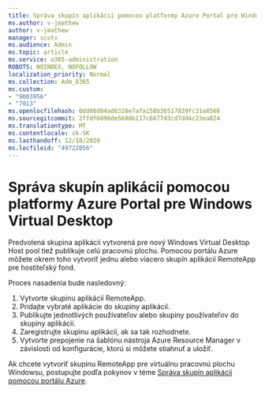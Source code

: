 ```yaml
---
title: Správa skupín aplikácií pomocou platformy Azure Portal pre Windows Virtual Desktop
ms.author: v-jmathew
author: v-jmathew
manager: scotv
ms.audience: Admin
ms.topic: article
ms.service: o365-administration
ROBOTS: NOINDEX, NOFOLLOW
localization_priority: Normal
ms.collection: Adm_O365
ms.custom:
- "9003956"
- "7013"
ms.openlocfilehash: 0dd08d04ad6328e7afa158b36517839fc31a8566
ms.sourcegitcommit: 2ffdf6096de5608b117c6677d3cd7dd4c23ea024
ms.translationtype: MT
ms.contentlocale: sk-SK
ms.lasthandoff: 12/18/2020
ms.locfileid: "49722056"
---
```

# <a name="manage-app-groups-by-using-the-azure-portal-for-windows-virtual-desktop"></a>Správa skupín aplikácií pomocou platformy Azure Portal pre Windows Virtual Desktop

Predvolená skupina aplikácií vytvorená pre nový Windows Virtual Desktop Host pool tiež publikuje celú pracovnú plochu. Pomocou portálu Azure môžete okrem toho vytvoriť jednu alebo viacero skupín aplikácií RemoteApp pre hostiteľský fond.

Proces nasadenia bude nasledovný:

1. Vytvorte skupinu aplikácií RemoteApp.
2. Pridajte vybraté aplikácie do skupiny aplikácií.
3. Publikujte jednotlivých používateľov alebo skupiny používateľov do skupiny aplikácií.
4. Zaregistrujte skupinu aplikácií, ak sa tak rozhodnete.
5. Vytvorte prepojenie na šablónu nástroja Azure Resource Manager v závislosti od konfigurácie, ktorú si môžete stiahnuť a uložiť.

Ak chcete vytvoriť skupinu RemoteApp pre virtuálnu pracovnú plochu Windowsu, postupujte podľa pokynov v téme [Správa skupín aplikácií pomocou portálu Azure](https://go.microsoft.com/fwlink/?linkid=2129550).
